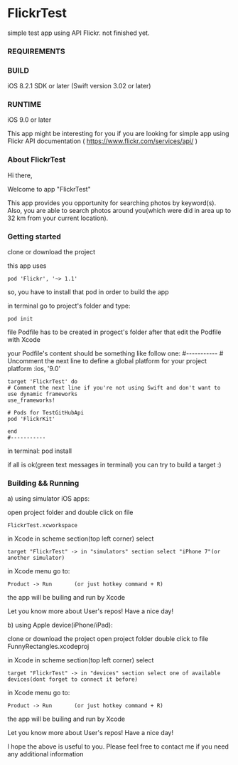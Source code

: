 # FlickrTest
simple test app using API Flickr. not finished yet.


### REQUIREMENTS ###


### BUILD ###
iOS 8.2.1 SDK or later
(Swift version 3.02 or later)


### RUNTIME ###
iOS 9.0 or later 

This app might be interesting for you if you are looking for simple app using Flickr API documentation ( https://www.flickr.com/services/api/ )

### About FlickrTest ###

Hi there,

Welcome to app "FlickrTest"


This app provides you opportunity for searching photos by keyword(s). Also, you are able to search photos around you(which were did in area up to 32 km  from your current location).


### Getting started ###

clone or download the project

this app uses

    pod 'Flickr', '~> 1.1'

so, you have to install that pod in order to build the app

in terminal go to project's folder and type:

    pod init

file Podfile has to be created in progect's folder
after that edit the Podfile with Xcode

your Podfile's content should be something like follow one: 
    #-----------
    # Uncomment the next line to define a global platform for your project
    platform :ios, '9.0'

    target 'FlickrTest' do
    # Comment the next line if you're not using Swift and don't want to use dynamic frameworks
    use_frameworks!

    # Pods for TestGitHubApi
    pod 'FlickrKit'

    end
    #-----------

in terminal:
    pod install

if all is ok(green text messages in terminal)
you can try to build a target :)

### Building && Running ###

a) using simulator iOS apps:

open project folder and double click on file

    FlickrTest.xcworkspace

in Xcode in scheme section(top left corner) select

    target "FlickrTest" -> in "simulators" section select "iPhone 7"(or another simulator)

in Xcode menu go to:

    Product -> Run       (or just hotkey command + R)

the app will be builing and run by Xcode

Let you know more about User's repos!
Have a nice day!


b) using Apple device(iPhone/iPad):

clone or download the project
open project folder
double click to file FunnyRectangles.xcodeproj

in Xcode in scheme section(top left corner) select

    target "FlickrTest" -> in "devices" section select one of available devices(dont forget to connect it before)

in Xcode menu go to:

    Product -> Run       (or just hotkey command + R)

the app will be builing and run by Xcode

Let you know more about User's repos!
Have a nice day!


I hope the above is useful to you.
Please feel free to contact me if you need any additional information
